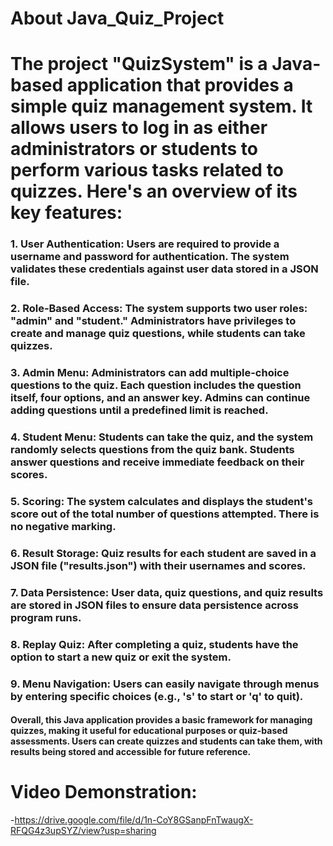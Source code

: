 # About Java_Quiz_Project

# The project "QuizSystem" is a Java-based application that provides a simple quiz management system. It allows users to log in as either administrators or students to perform various tasks related to quizzes. Here's an overview of its key features:

### 1. **User Authentication:** Users are required to provide a username and password for authentication. The system validates these credentials against user data stored in a JSON file.
### 2. **Role-Based Access:** The system supports two user roles: "admin" and "student." Administrators have privileges to create and manage quiz questions, while students can take quizzes.
### 3. **Admin Menu:** Administrators can add multiple-choice questions to the quiz. Each question includes the question itself, four options, and an answer key. Admins can continue adding questions until a predefined limit is reached.
### 4. **Student Menu:** Students can take the quiz, and the system randomly selects questions from the quiz bank. Students answer questions and receive immediate feedback on their scores.
### 5. **Scoring:** The system calculates and displays the student's score out of the total number of questions attempted. There is no negative marking.
### 6. **Result Storage:** Quiz results for each student are saved in a JSON file ("results.json") with their usernames and scores.
### 7. **Data Persistence:** User data, quiz questions, and quiz results are stored in JSON files to ensure data persistence across program runs.
### 8. **Replay Quiz:** After completing a quiz, students have the option to start a new quiz or exit the system.
### 9. **Menu Navigation:** Users can easily navigate through menus by entering specific choices (e.g., 's' to start or 'q' to quit).
#### Overall, this Java application provides a basic framework for managing quizzes, making it useful for educational purposes or quiz-based assessments. Users can create quizzes and students can take them, with results being stored and accessible for future reference.

# Video Demonstration:
-https://drive.google.com/file/d/1n-CoY8GSanpFnTwaugX-RFQG4z3upSYZ/view?usp=sharing
